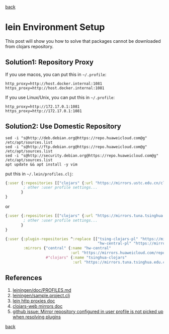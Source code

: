 <div class="page-header">
  <a href="#content/p/pl/clojure/index"><i class="bi bi-reply"></i>back</a>
</div>

# lein Environment Setup

This post will show you how to solve that packages cannot be downloaded from clojars repository.

## Solution1: Repository Proxy

If you use macos, you can put this in `~/.profile`:
```
http_proxy=http://host.docker.internal:1081
https_proxy=http://host.docker.internal:1081
```

If you use Linux/Unix, you can put this in `~/.profile`:
```
http_proxy=http://172.17.0.1:1081
https_proxy=http://172.17.0.1:1081
```

## Solution2: Use Domestic Repository

```shell
sed -i "s@http://deb.debian.org@https://repo.huaweicloud.com@g" /etc/apt/sources.list
sed -i "s@http://ftp.debian.org@https://repo.huaweicloud.com@g" /etc/apt/sources.list
sed -i "s@http://security.debian.org@https://repo.huaweicloud.com@g" /etc/apt/sources.list
apt update && apt install -y vim
```

put this in `~/.lein/profiles.clj`:

```clojure
{:user {:repositories [["clojars" {:url "https://mirrors.ustc.edu.cn/clojars/"}]]
        ; other :user profile settings...
       }
}
```

or

```clojure
{:user {:repositories [["clojars" {:url "https://mirrors.tuna.tsinghua.edu.cn/clojars/"}]]
        ; other :user profile settings...
       }
}
```

```clojure
{:user {:plugin-repositories ^:replace [["tsing-clojars-pl" "https://mirrors.tuna.tsinghua.edu.cn/clojars"
                                         "hw-central-pl" "https://mirrors.huaweicloud.com/repository/maven/"]]
        :mirrors {"central" {:name "hw-central"
                             :url "https://mirrors.huaweicloud.com/repository/maven/"}
                  #"clojars" {:name "tsinghua-clojars"
                              :url "https://mirrors.tuna.tsinghua.edu.cn/clojars"}}}}
```

## References

1. [leiningen/doc/PROFILES.md](https://github.com/technomancy/leiningen/blob/master/doc/PROFILES.md)
1. [leiningen/sample.project.clj](https://github.com/technomancy/leiningen/blob/master/sample.project.clj)
1. [lein http proxies doc](https://github.com/technomancy/leiningen/wiki/HTTP-Proxies)
1. [clojars-web mirrors doc](https://github.com/clojars/clojars-web/wiki/Mirrors)
1. [github issue: Mirror repository configured in user profile is not picked up when resolving plugins](https://github.com/technomancy/leiningen/issues/1722)

<div class="page-footer">
  <a href="#content/p/pl/clojure/index"><i class="bi bi-reply"></i>back</a>
</div>